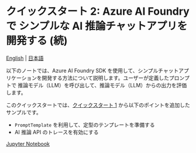 # クイックスタート 2: Azure AI Foundry で シンプルな AI 推論チャットアプリを開発する (続)

[English](./README.md) | [日本語](./README.ja.md)

以下のノートでは、Azure AI Foundry SDK を使用して、シンプルチャットアプリケーションを開発する方法について説明します。ユーザーが定義したプロンプトで 推論モデル（LLM）を呼び出して、推論モデル（LLM）からの出力を評価します。

このクイックスタートでは、[クイックスタート 1](../01_simple_inference_chat/) から以下のポイントを追加したサンプルです。

- `PromptTemplate` を利用して、定型のテンプレートを準備する
- AI 推論 API のトレースを有効にする

[Jupyter Notebook](./chatprompt.ja.ipynb)
